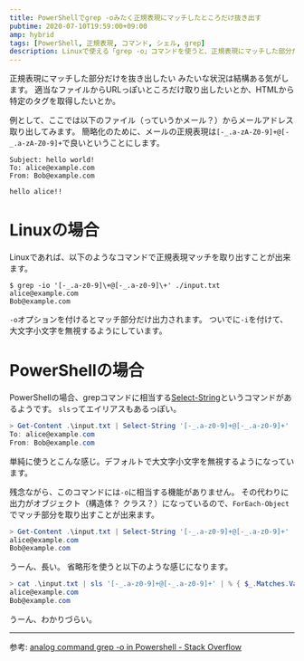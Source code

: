 ```yaml
---
title: PowerShellでgrep -oみたく正規表現にマッチしたところだけ抜き出す
pubtime: 2020-07-10T19:59:00+09:00
amp: hybrid
tags: [PowerShell, 正規表現, コマンド, シェル, grep]
description: Linuxで使える「grep -o」コマンドを使うと、正規表現にマッチした部分だけ取り出せて非常に便利です。WindowsのPowerShellの場合はそんな感じのオプションは無いらしく…組み合わせで同じ挙動を実現する方法を調べてみました。
---
```


正規表現にマッチした部分だけを抜き出したい みたいな状況は結構ある気がします。
適当なファイルからURLっぽいところだけ取り出したいとか、HTMLから特定のタグを取得したいとか。

例として、ここでは以下のファイル（っていうかメール？）からメールアドレス取り出してみます。
簡略化のために、メールの正規表現は`[-_.a-zA-Z0-9]+@[-_.a-zA-Z0-9]+`で良いということにします。

```
Subject: hello world!
To: alice@example.com
From: Bob@example.com

hello alice!!
```


# Linuxの場合

Linuxであれば、以下のようなコマンドで正規表現マッチを取り出すことが出来ます。

``` shell
$ grep -io '[-_.a-z0-9]\+@[-_.a-z0-9]\+' ./input.txt
alice@example.com
Bob@example.com
```

`-o`オプションを付けるとマッチ部分だけ出力されます。
ついでに`-i`を付けて、大文字小文字を無視するようにしています。


# PowerShellの場合

PowerShellの場合、grepコマンドに相当する[Select-String](https://docs.microsoft.com/en-us/powershell/module/microsoft.powershell.utility/select-string?view=powershell-7)というコマンドがあるようです。
`sls`ってエイリアスもあるっぽい。

``` powershell
> Get-Content .\input.txt | Select-String '[-_.a-z0-9]+@[-_.a-z0-9]+'
To: alice@example.com
From: Bob@example.com
```

単純に使うとこんな感じ。デフォルトで大文字小文字を無視するようになっています。

残念ながら、このコマンドには`-o`に相当する機能がありません。
その代わりに出力がオブジェクト（構造体？ クラス？）になっているので、`ForEach-Object`でマッチ部分を取り出すことが出来ます。

``` powershell
> Get-Content .\input.txt | Select-String '[-_.a-z0-9]+@[-_.a-z0-9]+' | ForEach-Object { $_.Matches.Value }
alice@example.com
Bob@example.com
```

うーん、長い。
省略形を使うと以下のような感じになります。

``` powershell
> cat .\input.txt | sls '[-_.a-z0-9]+@[-_.a-z0-9]+' | % { $_.Matches.Value }
alice@example.com
Bob@example.com
```

うーん、わかりづらい。

---

参考: [analog command grep -o in Powershell - Stack Overflow](https://stackoverflow.com/questions/16897955/analog-command-grep-o-in-powershell)
